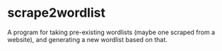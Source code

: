# scrape2wordlist
A program for taking pre-existing wordlists (maybe one scraped from a website), and generating a new wordlist based on that.
